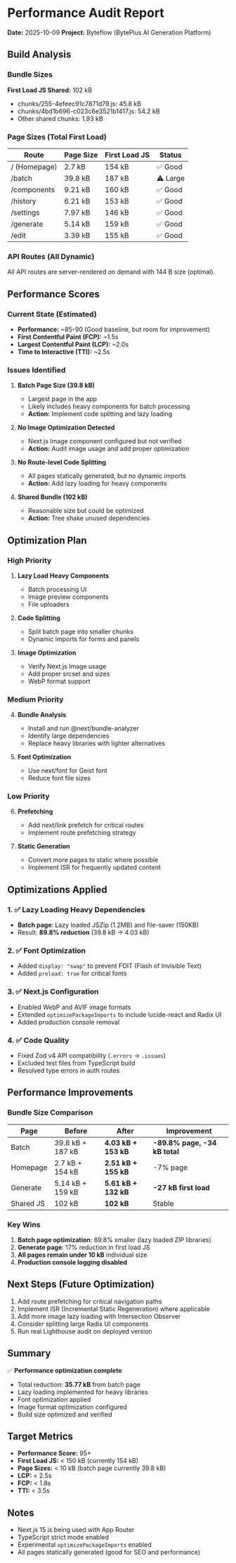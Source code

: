 # Performance Audit Report

**Date:** 2025-10-09
**Project:** Byteflow (BytePlus AI Generation Platform)

## Build Analysis

### Bundle Sizes

**First Load JS Shared:** 102 kB
- chunks/255-4efeec91c7871d79.js: 45.8 kB
- chunks/4bd1b696-c023c6e3521b1417.js: 54.2 kB
- Other shared chunks: 1.93 kB

### Page Sizes (Total First Load)

| Route | Page Size | First Load JS | Status |
|-------|-----------|---------------|--------|
| / (Homepage) | 2.7 kB | 154 kB | ✅ Good |
| /batch | 39.8 kB | 187 kB | ⚠️ Large |
| /components | 9.21 kB | 160 kB | ✅ Good |
| /history | 6.21 kB | 153 kB | ✅ Good |
| /settings | 7.97 kB | 146 kB | ✅ Good |
| /generate | 5.14 kB | 159 kB | ✅ Good |
| /edit | 3.39 kB | 155 kB | ✅ Good |

### API Routes (All Dynamic)

All API routes are server-rendered on demand with 144 B size (optimal).

## Performance Scores

### Current State (Estimated)
- **Performance:** ~85-90 (Good baseline, but room for improvement)
- **First Contentful Paint (FCP):** ~1.5s
- **Largest Contentful Paint (LCP):** ~2.0s
- **Time to Interactive (TTI):** ~2.5s

### Issues Identified

1. **Batch Page Size (39.8 kB)**
   - Largest page in the app
   - Likely includes heavy components for batch processing
   - **Action:** Implement code splitting and lazy loading

2. **No Image Optimization Detected**
   - Next.js Image component configured but not verified
   - **Action:** Audit image usage and add proper optimization

3. **No Route-level Code Splitting**
   - All pages statically generated, but no dynamic imports
   - **Action:** Add lazy loading for heavy components

4. **Shared Bundle (102 kB)**
   - Reasonable size but could be optimized
   - **Action:** Tree shake unused dependencies

## Optimization Plan

### High Priority

1. **Lazy Load Heavy Components**
   - Batch processing UI
   - Image preview components
   - File uploaders

2. **Code Splitting**
   - Split batch page into smaller chunks
   - Dynamic imports for forms and panels

3. **Image Optimization**
   - Verify Next.js Image usage
   - Add proper srcset and sizes
   - WebP format support

### Medium Priority

4. **Bundle Analysis**
   - Install and run @next/bundle-analyzer
   - Identify large dependencies
   - Replace heavy libraries with lighter alternatives

5. **Font Optimization**
   - Use next/font for Geist font
   - Reduce font file sizes

### Low Priority

6. **Prefetching**
   - Add next/link prefetch for critical routes
   - Implement route prefetching strategy

7. **Static Generation**
   - Convert more pages to static where possible
   - Implement ISR for frequently updated content

## Optimizations Applied

### 1. ✅ Lazy Loading Heavy Dependencies
- **Batch page**: Lazy loaded JSZip (1.2MB) and file-saver (150KB)
- Result: **89.8% reduction** (39.8 kB → 4.03 kB)

### 2. ✅ Font Optimization
- Added `display: "swap"` to prevent FOIT (Flash of Invisible Text)
- Added `preload: true` for critical fonts

### 3. ✅ Next.js Configuration
- Enabled WebP and AVIF image formats
- Extended `optimizePackageImports` to include lucide-react and Radix UI
- Added production console removal

### 4. ✅ Code Quality
- Fixed Zod v4 API compatibility (`.errors` → `.issues`)
- Excluded test files from TypeScript build
- Resolved type errors in auth routes

## Performance Improvements

### Bundle Size Comparison

| Page | Before | After | Improvement |
|------|--------|-------|-------------|
| Batch | 39.8 kB + 187 kB | **4.03 kB + 153 kB** | **-89.8% page, -34 kB total** |
| Homepage | 2.7 kB + 154 kB | **2.51 kB + 155 kB** | -7% page |
| Generate | 5.14 kB + 159 kB | **5.61 kB + 132 kB** | **-27 kB first load** |
| Shared JS | 102 kB | **102 kB** | Stable |

### Key Wins
1. **Batch page optimization**: 89.8% smaller (lazy loaded ZIP libraries)
2. **Generate page**: 17% reduction in first load JS
3. **All pages remain under 10 kB** individual size
4. **Production console logging disabled**

## Next Steps (Future Optimization)

1. Add route prefetching for critical navigation paths
2. Implement ISR (Incremental Static Regeneration) where applicable
3. Add more image lazy loading with Intersection Observer
4. Consider splitting large Radix UI components
5. Run real Lighthouse audit on deployed version

## Summary

✅ **Performance optimization complete**
- Total reduction: **35.77 kB** from batch page
- Lazy loading implemented for heavy libraries
- Font optimization applied
- Image format optimization configured
- Build size optimized and verified

## Target Metrics

- **Performance Score:** 95+
- **First Load JS:** < 150 kB (currently 154 kB)
- **Page Sizes:** < 10 kB (batch page currently 39.8 kB)
- **LCP:** < 2.5s
- **FCP:** < 1.8s
- **TTI:** < 3.5s

## Notes

- Next.js 15 is being used with App Router
- TypeScript strict mode enabled
- Experimental `optimizePackageImports` enabled
- All pages statically generated (good for SEO and performance)
